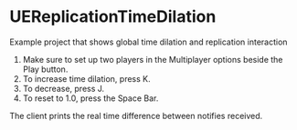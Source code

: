 # UEReplicationTimeDilation
Example project that shows global time dilation and replication interaction

1. Make sure to set up two players in the Multiplayer options beside the Play button.
2. To increase time dilation, press K.
3. To decrease, press J.
4. To reset to 1.0, press the Space Bar.

The client prints the real time difference between notifies received.
